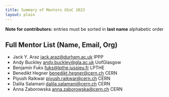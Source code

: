 ```yaml
---
title: Summary of Mentors GSoC 2023
layout: plain
---
```


**Note for contributors:** entries must be sorted in **last name** alphabetic order

## Full Mentor List (Name, Email, Org)
* Jack Y. Araz [jack.araz@durham.ac.uk](mailto:jack.araz@durham.ac.uk) IPPP
* Andy Buckley [andy.buckley@gla.ac.uk](mailto:andy.buckley@gla.ac.uk) UofGlasgow
* Benjamin Fuks [fuks@lpthe.jussieu.fr](mailto:fuks@lpthe.jussieu.fr) LPTHE
* Benedikt Hegner [benedikt.hegner@cern.ch](mailto:benedikt.hegner@cern.ch) CERN
* Piyush Raikwar [piyush.raikwar@cern.ch](mailto:piyush.raikwar@cern.ch) CERN
* Dalila Salamani [dalila.salamani@cern.ch](mailto:dalila.salamani@cern.ch) CERN
* Anna Zaborowska [anna.zaborowska@cern.ch](mailto:anna.zaborowska@cern.ch) CERN
